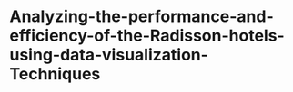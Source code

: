 # Analyzing-the-performance-and-efficiency-of-the-Radisson-hotels-using-data-visualization-Techniques